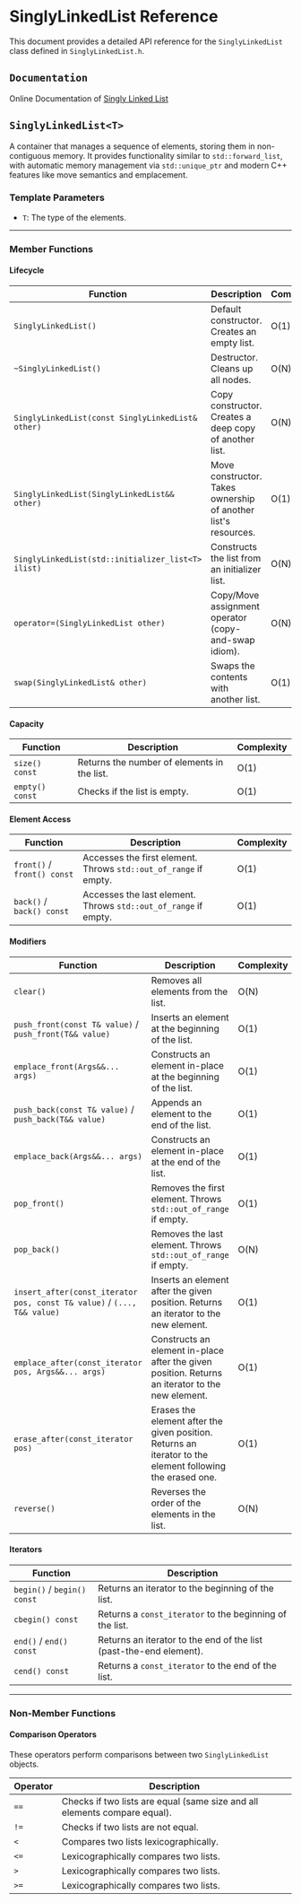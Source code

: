 # SinglyLinkedList Reference

This document provides a detailed API reference for the `SinglyLinkedList` class defined in `SinglyLinkedList.h`.

## `Documentation`
Online Documentation of [Singly Linked List ](https://brxj19.github.io/Singly-Linked-List/)

## `SinglyLinkedList<T>`

A container that manages a sequence of elements, storing them in non-contiguous memory. It provides functionality similar to `std::forward_list`, with automatic memory management via `std::unique_ptr` and modern C++ features like move semantics and emplacement.

### Template Parameters

-   `T`: The type of the elements.

---

### Member Functions

#### Lifecycle

| Function                                             | Description                                                              | Complexity |
| ---------------------------------------------------- | ------------------------------------------------------------------------ | ---------- |
| `SinglyLinkedList()`                                 | Default constructor. Creates an empty list.                              | O(1)       |
| `~SinglyLinkedList()`                                | Destructor. Cleans up all nodes.                                         | O(N)       |
| `SinglyLinkedList(const SinglyLinkedList& other)`    | Copy constructor. Creates a deep copy of another list.                   | O(N)       |
| `SinglyLinkedList(SinglyLinkedList&& other)`         | Move constructor. Takes ownership of another list's resources.           | O(1)       |
| `SinglyLinkedList(std::initializer_list<T> ilist)`   | Constructs the list from an initializer list.                            | O(N)       |
| `operator=(SinglyLinkedList other)`                  | Copy/Move assignment operator (copy-and-swap idiom).                     | O(N)       |
| `swap(SinglyLinkedList& other)`                      | Swaps the contents with another list.                                    | O(1)       |

#### Capacity

| Function                 | Description                                  | Complexity |
| ------------------------ | -------------------------------------------- | ---------- |
| `size() const`           | Returns the number of elements in the list.  | O(1)       |
| `empty() const`          | Checks if the list is empty.                 | O(1)       |

#### Element Access

| Function               | Description                                                        | Complexity |
| ---------------------- | ------------------------------------------------------------------ | ---------- |
| `front()` / `front() const` | Accesses the first element. Throws `std::out_of_range` if empty. | O(1)       |
| `back()` / `back() const`   | Accesses the last element. Throws `std::out_of_range` if empty.  | O(1)       |

#### Modifiers

| Function                                                              | Description                                                                                             | Complexity |
| --------------------------------------------------------------------- | ------------------------------------------------------------------------------------------------------- | ---------- |
| `clear()`                                                             | Removes all elements from the list.                                                                     | O(N)       |
| `push_front(const T& value)` / `push_front(T&& value)`                | Inserts an element at the beginning of the list.                                                        | O(1)       |
| `emplace_front(Args&&... args)`                                       | Constructs an element in-place at the beginning of the list.                                            | O(1)       |
| `push_back(const T& value)` / `push_back(T&& value)`                  | Appends an element to the end of the list.                                                              | O(1)       |
| `emplace_back(Args&&... args)`                                        | Constructs an element in-place at the end of the list.                                                  | O(1)       |
| `pop_front()`                                                         | Removes the first element. Throws `std::out_of_range` if empty.                                         | O(1)       |
| `pop_back()`                                                          | Removes the last element. Throws `std::out_of_range` if empty.                                          | O(N)       |
| `insert_after(const_iterator pos, const T& value)` / `(..., T&& value)` | Inserts an element after the given position. Returns an iterator to the new element.                    | O(1)       |
| `emplace_after(const_iterator pos, Args&&... args)`                   | Constructs an element in-place after the given position. Returns an iterator to the new element.        | O(1)       |
| `erase_after(const_iterator pos)`                                     | Erases the element after the given position. Returns an iterator to the element following the erased one. | O(1)       |
| `reverse()`                                                           | Reverses the order of the elements in the list.                                                         | O(N)       |

#### Iterators

| Function                      | Description                                                              |
| ----------------------------- | ------------------------------------------------------------------------ |
| `begin()` / `begin() const`   | Returns an iterator to the beginning of the list.                        |
| `cbegin() const`              | Returns a `const_iterator` to the beginning of the list.                 |
| `end()` / `end() const`       | Returns an iterator to the end of the list (past-the-end element).       |
| `cend() const`                | Returns a `const_iterator` to the end of the list.                       |

---

### Non-Member Functions

#### Comparison Operators

These operators perform comparisons between two `SinglyLinkedList` objects.

| Operator | Description                                                                                             |
| -------- | ------------------------------------------------------------------------------------------------------- |
| `==`     | Checks if two lists are equal (same size and all elements compare equal).                               |
| `!=`     | Checks if two lists are not equal.                                                                      |
| `<`      | Compares two lists lexicographically.                                                                   |
| `<=`     | Lexicographically compares two lists.                                                                   |
| `>`      | Lexicographically compares two lists.                                                                   |
| `>=`     | Lexicographically compares two lists.                                                                   |
